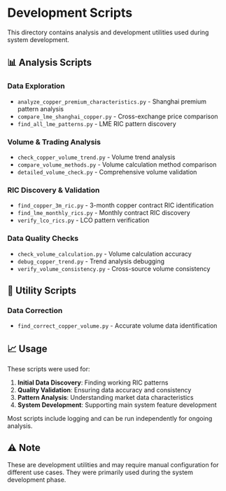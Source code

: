 # Development Scripts

This directory contains analysis and development utilities used during system development.

## 📊 Analysis Scripts

### Data Exploration
- `analyze_copper_premium_characteristics.py` - Shanghai premium pattern analysis
- `compare_lme_shanghai_copper.py` - Cross-exchange price comparison
- `find_all_lme_patterns.py` - LME RIC pattern discovery

### Volume & Trading Analysis
- `check_copper_volume_trend.py` - Volume trend analysis
- `compare_volume_methods.py` - Volume calculation method comparison
- `detailed_volume_check.py` - Comprehensive volume validation

### RIC Discovery & Validation
- `find_copper_3m_ric.py` - 3-month copper contract RIC identification
- `find_lme_monthly_rics.py` - Monthly contract RIC discovery
- `verify_lco_rics.py` - LCO pattern verification

### Data Quality Checks
- `check_volume_calculation.py` - Volume calculation accuracy
- `debug_copper_trend.py` - Trend analysis debugging
- `verify_volume_consistency.py` - Cross-source volume consistency

## 🔧 Utility Scripts

### Data Correction
- `find_correct_copper_volume.py` - Accurate volume data identification

## 📈 Usage

These scripts were used for:
1. **Initial Data Discovery**: Finding working RIC patterns
2. **Quality Validation**: Ensuring data accuracy and consistency
3. **Pattern Analysis**: Understanding market data characteristics
4. **System Development**: Supporting main system feature development

Most scripts include logging and can be run independently for ongoing analysis.

## ⚠️ Note

These are development utilities and may require manual configuration for different use cases. They were primarily used during the system development phase.